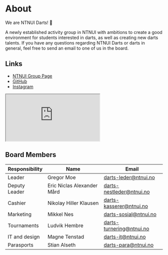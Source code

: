 # About

We are NTNUI Darts! 🎯

A newly established activity group in NTNUI with ambitions to create a good environment for students interested in darts, as well as creating new darts talents.
If you have any questions regarding NTNUI Darts or darts in general, feel free to send an email to one of us in the board.

## Links

- [NTNUI Group Page](https://medlem.ntnui.no/groups/darts/)
- [GitHub](https://github.com/ntnui-darts)
- [Instagram](https://instagram.com/ntnuidarts)

<iframe src='https://www.instagram.com/ntnuidarts?utm_source=ig_web_button_share_sheet&igsh=ZDNlZDc0MzIxNw=='></iframe>

## Board Members

| Responsibility | Name                       | Email                    |
| -------------- | -------------------------- | ------------------------ |
| Leader         | Gregor Moe                 | darts-leder@ntnui.no     |
| Deputy Leader  | Eric Niclas Alexander Mård | darts-nestleder@ntnui.no |
| Cashier        | Nikolay Hiller Klausen     | darts-kasserer@ntnui.no  |
| Marketing      | Mikkel Nes                 | darts-sosial@ntnui.no    |
| Tournaments    | Ludvik Hembre              | darts-turnering@ntnui.no |
| IT and design  | Magne Tenstad              | darts-it@ntnui.no        |
| Parasports     | Stian Alseth               | darts-para@ntnui.no      |
